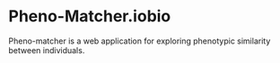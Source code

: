 # Pheno-Matcher.iobio
<p>Pheno-matcher is a web application for exploring phenotypic similarity between individuals.</p>